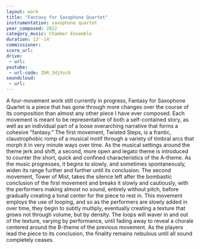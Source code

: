 ```yaml
---
layout: work
title: "Fantasy for Saxophone Quartet"
instrumentation: saxophone quartet
year_composed: 2022
category_music: Chamber Ensemble
duration: 13'-14'
commissioner:
score_url:
drive:
 - url:
youtube:
 - url-code: ZbR_3djXsc8
soundcloud: 
 - url:
---
```


A four-movement work still currently in progress, Fantasy for Saxophone Quartet is a piece that has gone through more changes over the course of its composition than almost any other piece I have ever composed. Each movement is meant to be representative of both a self-contained story, as well as an individual part of a loose overarching narrative that forms a cohesive “fantasy.”
The first movement, Twisted Steps, is a frantic, claustrophobic romp of a musical motif through a variety of timbral arcs that morph it in very minute ways over time. As the musical settings around the theme jerk and shift, a second, more open and legato theme is introduced to counter the short, quick and confined characteristics of the A-theme. As the music progresses, it begins to slowly, and sometimes spontaneously, widen its range further and further until its conclusion.
The second movement, Tower of Mist, takes the silence left after the bombastic conclusion of the first movement and breaks it slowly and cautiously, with the performers making almost no sound, entirely without pitch, before gradually creating a tonal center for the piece to rest in. This movement employs the use of looping, and so as the performers are slowly added in over time, they begin to subtly multiply, eventually creating a texture that grows not through volume, but by density. The loops will waver in and out of the texture, varying by performance, until fading away to reveal a chorale centered around the B-theme of the previous movement. As the players lead the piece to its conclusion, the finality remains nebulous until all sound completely ceases.